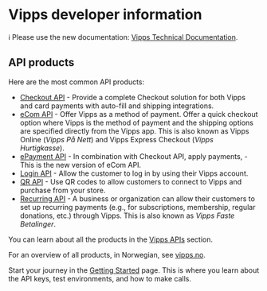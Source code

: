 <!-- START_METADATA
---
title: Introduction
sidebar_position: 1
hide_table_of_contents: true
pagination_next: null
pagination_prev: null
---
END_METADATA -->

# Vipps developer information

<!-- START_COMMENT -->

ℹ️ Please use the new documentation:
[Vipps Technical Documentation](https://vippsas.github.io/vipps-developer-docs/docs/vipps-developers).

<!-- END_COMMENT -->

## API products

Here are the most common API products:

- [Checkout API](https://vippsas.github.io/vipps-developer-docs/docs/APIs/checkout-api) - Provide a complete Checkout solution for both Vipps and card payments with auto-fill and shipping integrations.
- [eCom API](https://vippsas.github.io/vipps-developer-docs/docs/APIs/ecom-api) - Offer Vipps as a method of payment. Offer a quick checkout option where Vipps is the method of payment and the shipping options are specified directly from the Vipps app. This is also known as Vipps Online (_Vipps På Nett_) and Vipps Express Checkout (_Vipps Hurtigkasse_).
- [ePayment API](https://vippsas.github.io/vipps-developer-docs/docs/APIs/epayment-api) - In combination with Checkout API, apply payments, -This is the new version of eCom API.
- [Login API](https://vippsas.github.io/vipps-developer-docs/docs/APIs/login-api) - Allow the customer to log in by using their Vipps account.
- [QR API](https://vippsas.github.io/vipps-developer-docs/docs/APIs/qr-api) - Use QR codes to allow customers to connect to Vipps and purchase from your store.
- [Recurring API](https://vippsas.github.io/vipps-developer-docs/docs/APIs/recurring-api) - A business or organization can allow their customers to set up recurring payments (e.g., for subscriptions, membership, regular donations, etc.) through Vipps. This is also known as _Vipps Faste Betalinger_.

You can learn about all the products in the [Vipps APIs](https://vippsas.github.io/vipps-developer-docs/docs/APIs) section.



For an overview of all products, in Norwegian, see [vipps.no](https://vipps.no/produkter-og-tjenester/bedrift/).

Start your journey in the [Getting Started](https://vippsas.github.io/vipps-developer-docs/docs/vipps-developers/vipps-getting-started) page.
This is where you learn about the API keys, test environments, and how to make calls.
